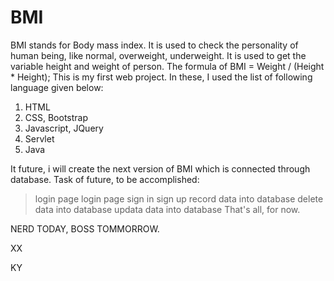 # BMI
BMI stands for Body mass index.
It is used to check the personality of human being, like normal, overweight, underweight.
It is used to get the variable height and weight of person.
The formula of BMI  = Weight / (Height * Height);
This is my first web project.
In these, I used the list of following language given below:
1. HTML
2. CSS, Bootstrap
3. Javascript, JQuery
4. Servlet
5. Java

It future, i will create the next version of BMI which is connected through database.
Task of future, to be accomplished:

> login page
> login page
> sign in
> sign up
> record data into database
> delete data into database
> updata data into database
That's all, for now.


NERD TODAY, BOSS TOMMORROW.

XX 

KY
